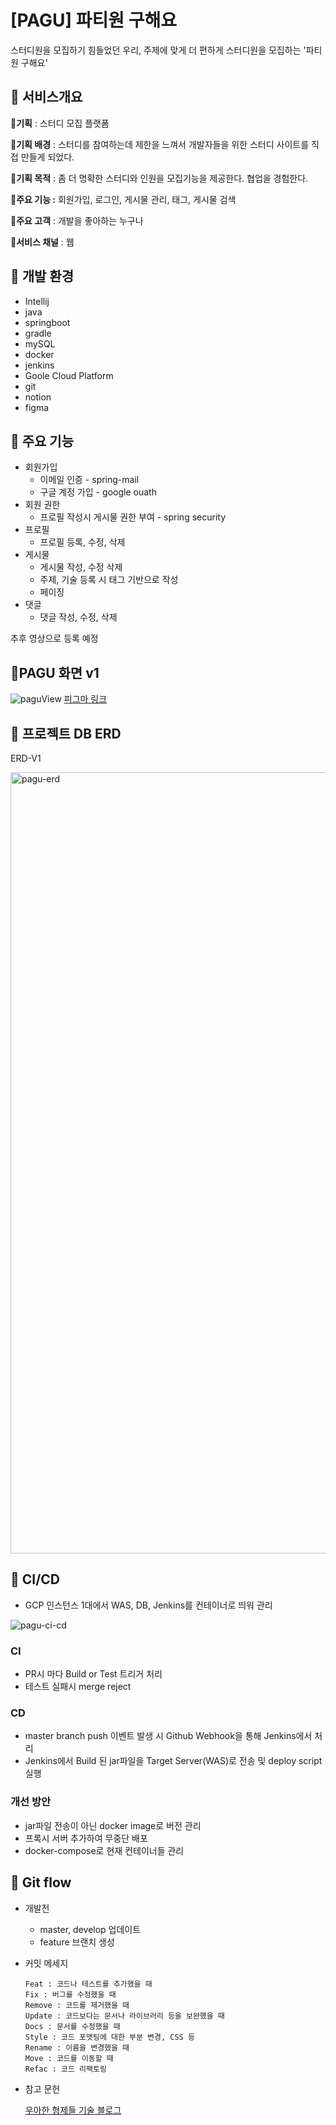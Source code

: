 # [PAGU] 파티원 구해요

스터디원을 모집하기 힘들었던 우리, 주제에 맞게 더 편하게 스터디원을 모집하는 '파티원 구해요'

## 📄 서비스개요

🎈**기획**  :  스터디 모집 플랫폼

🎈**기획 배경** : 스터디를 참여하는데 제한을 느껴서 개발자들을 위한 스터디 사이트를 직접 만들게 되었다.

🎈**기획 목적** : 좀 더 명확한 스터디와 인원을 모집기능을 제공한다. 협업을 경험한다.

🎈**주요 기능 :** 회원가입, 로그인, 게시물 관리, 태그, 게시물 검색

🎈**주요 고객** : 개발을 좋아하는 누구나

🎈**서비스 채널** : 웹

## 📄 개발 환경

- Intellij
- java
- springboot
- gradle
- mySQL
- docker
- jenkins
- Goole Cloud Platform
- git
- notion
- figma

## 📄 주요 기능

- 회원가입
    - 이메일 인증 - spring-mail
    - 구글 계정 가입 - google ouath
- 회원 권한
    - 프로필 작성시 게시물 권한 부여 - spring security
- 프로필
    - 프로필 등록, 수정, 삭제
- 게시물
    - 게시물 작성, 수정 삭제
    - 주제, 기술 등록 시 태그 기반으로 작성
    - 페이징
- 댓글
    - 댓글 작성, 수정, 삭제

추후 영상으로 등록 예정

## 📄PAGU 화면 v1

![paguView](https://user-images.githubusercontent.com/58363663/120105823-8f18ff00-c195-11eb-9f77-d66076efedc3.png)
[피그마 링크](https://www.figma.com/file/tYKKDBOz7GYEfGUUD9qm39/study-comunity-web-ui?node-id=0%3A1)

## 📄 프로젝트 DB ERD

ERD-V1

<img width="1250" alt="pagu-erd" src="https://user-images.githubusercontent.com/58363663/120105854-aa840a00-c195-11eb-9b26-cd1075cb5c12.png">

## 📄 CI/CD

- GCP 인스턴스 1대에서 WAS, DB, Jenkins를 컨테이너로 띄워 관리

![pagu-ci-cd](https://user-images.githubusercontent.com/58363663/120105927-e028f300-c195-11eb-97f3-2126b35cb28a.png)

### CI

- PR시 마다 Build or Test 트리거 처리
- 테스트 실패시 merge reject

### CD

- master branch push 이벤트 발생 시 Github Webhook을 통해 Jenkins에서 처리
- Jenkins에서 Build 된 jar파일을 Target Server(WAS)로 전송 및 deploy script 실행

### 개선 방안

- jar파일 전송이 아닌 docker image로 버전 관리
- 프록시 서버 추가하여 무중단 배포
- docker-compose로 현재 컨테이너들 관리

## 📄 Git flow

- 개발전
    - master, develop 업데이트
    - feature 브랜치 생성
- 커밋 메세지

    ```
    Feat : 코드나 테스트를 추가했을 때
    Fix : 버그를 수정했을 때
    Remove : 코드를 제거했을 때
    Update : 코드보다는 문서나 라이브러리 등을 보완했을 때
    Docs : 문서를 수정했을 때
    Style : 코드 포맷팅에 대한 부분 변경, CSS 등
    Rename : 이름을 변경했을 때
    Move : 코드를 이동할 때
    Refac : 코드 리팩토링
    ```

- 참고 문헌

  [우아한 형제들 기술 블로그](https://woowabros.github.io/experience/2017/10/30/baemin-mobile-git-branch-strategy.html)